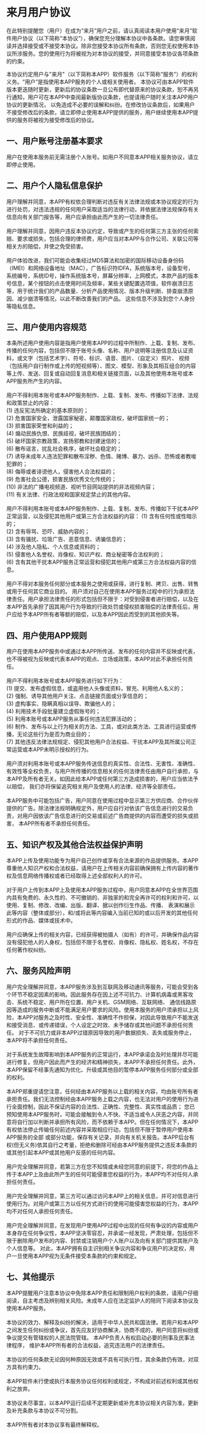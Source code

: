 # 来月用户协议
在此特别提醒您（用户）在成为“来月”用户之前，请认真阅读本用户使用“来月”软件用户协议（以下简称“本协议”），确保您充分理解本协议中各条款。请您审慎阅读并选择接受或不接受本协议。除非您接受本协议所有条款，否则您无权使用本协议所涉服务。您的使用行为将被视为对本协议的接受，并同意接受本协议各项条款的约束。<br>

本协议约定用户与"来月"（以下简称本APP）软件服务（以下简称“服务”）的权利义务。“用户”是指使用本APP服务的个人或相关使用者。 本协议可由本APP软件版本更迭随时更新，更新后的协议条款一旦公布即代替原来的协议条款，恕不再另行通知，用户可在本APP中查阅最新版协议条款，也提请用户随时关注本APP用户协议的更新情况， 以免造成不必要的误解和纠纷。在修改协议条款后，如果用户不接受修改后的条款，请立即停止使用本APP提供的服务，用户继续使用本APP提供的服务将被视为接受修改后的协议。

## 一、用户账号注册基本要求
用户在使用本服务前无需注册个人账号。如用户不同意本APP相关服务协议，请立即停止使用。

## 二、用户个人隐私信息保护
用户理解并同意，本APP有权依合理判断对违反有关法律法规或本协议规定的行为进行处罚，对违法违规的任何用户采取适当的法律行动，并依据法律法规保存有关信息向有关部门报告等，用户应承担由此而产生的一切法律责任。<br>
<br>
用户理解并同意，因用户违反本协议约定，导致或产生的任何第三方主张的任何索赔、要求或损失，包括合理的律师费，用户应当对本APP与合作公司、关联公司等相关方的赔偿，并使之免受损害。<br>
<br>
用户体验改进，我们可能会收集经过MD5算法和加密的国际移动设备身份码（IMEI）和网络设备地址（MAC），广告标识符IDFA，系统版本号，设备型号，系统编号，系统ID号，操作系统版本号，屏幕分辨率，上网模式，本款产品的版本号信息，某个按钮的点击使用时间及频率，某些关键配置选项值，软件崩溃日志等，用于统计我们的产品数量、分析产品使用情况、版本升级判断、排查崩溃原因、减少崩溃等情况，以此不断改善我们的产品。 这些信息不涉及到您个人身份等隐私信息。

## 三、用户使用内容规范
本条所述用户使用内容是指用户使用本APP的过程中所制作、上载、复制、发布、传播的任何内容，包括但不限于账号头像、名称、用户说明等注册信息及认证资料，或文字（包括艺术字）、符号、标识、语音、图片、（自定义）照片、 视频（包括用户自行制作或上传的短视频等）、图文、模型、形象及其相互组合的内容等上传、发送、回复或自动回复消息和相关链接页面，以及其他使用本账号或本APP服务所产生的内容。<br>
<br>
用户不得利用本账号或本APP服务制作、上载、复制、发布、传播如下法律、法规和政策禁止的内容：<br>
(1) 违反宪法所确定的基本原则的；<br>
(2) 危害国家安全，泄露国家秘密，颠覆国家政权，破坏国家统一的；<br>
(3) 损害国家荣誉和利益的；<br>
(4) 煽动民族仇恨、民族歧视，破坏民族团结的；<br>
(5) 破坏国家宗教政策，宣扬邪教和封建迷信的；<br>
(6) 散布谣言，扰乱社会秩序，破坏社会稳定的；<br>
(7) 诱导未成年人违法犯罪和散布淫秽、色情、赌博、暴力、凶杀、恐怖或者教唆犯罪的；<br>
(8) 侮辱或者诽谤他人，侵害他人合法权益的；<br>
(9) 危害社会公德，损害民族优秀文化传统的；<br>
(10) 非法的广播电视频道、视听节目网站提供的非法视频内容；<br>
(11) 有关法律、行政法规和国家规定禁止的其他内容。<br>
<br>
用户不得利用本账号或本APP服务制作、上载、复制、发布、传播如下干扰本APP正常运营，以及侵犯其他用户或第三方合法权益的内容：
(1) 含有任何性或性暗示的；<br>
(2) 含有辱骂、恐吓、威胁内容的；<br>
(3) 含有骚扰、垃圾广告、恶意信息、诱骗信息的；<br>
(4) 涉及他人隐私、个人信息或资料的；<br>
(5) 侵害他人名誉权、肖像权、知识产权、商业秘密等合法权利的；<br>
(6) 含有其他干扰本APP服务正常运营和侵犯其他用户或第三方合法权益内容的信息。<br>
<br>
用户不得对本服务任何部分或本服务之使用或获得，进行复制、拷贝、出售、转售或用于任何其它商业目的。
用户须对自己在使用本APP服务过程中的行为承担法律责任。用户承担法律责任的形式包括但不限于：对受到侵害者进行赔偿，以及在本APP首先承担了因其用户行为导致的行政处罚或侵权损害赔偿的法律责任后，用户应给予本APP所有者等额的赔偿，以及本APP因此而受到的其他损失等。

## 四、用户使用APP规则
用户在使用本APP服务中或通过本APP所传送、发布的任何内容并不反映或代表，也不得被视为反映或代表本APP的观点、立场或政策，本APP对此不承担任何责任。<br>
<br>
用户不得利用本账号或本APP服务进行如下行为：<br>
(1) 提交、发布虚假信息，或盗用他人头像或资料，冒充、利用他人名义的；<br>
(2) 强制、诱导其他用户关注、点击链接页面或分享信息的；<br>
(3) 虚构事实、隐瞒真相以误导、欺骗他人的；<br>
(4) 利用技术手段批量建立虚假账号的；<br>
(5) 利用本账号或本APP服务从事任何违法犯罪活动的；<br>
(6) 制作、发布与以上行为相关的方法、工具，或对此类方法、工具进行运营或传播，无论这些行为是否为商业目的；<br>
(7) 其他违反法律法规规定、侵犯其他用户合法权益、干扰本APP及其所属公司正常运营或本APP未明示授权的行为。<br>
<br>
用户须对利用本账号或本APP服务传送信息的真实性、合法性、无害性、准确性、有效性等全权负责，与用户所传播的信息相关的任何法律责任由用户自行承担，与本APP及所有者无关。如因此给本APP或任何第三方造成损害的，用户应当依法予以赔偿， 我们亦将保留追究相关用户及使用人的法律、经济等全部责任。<br>
<br>
本APP服务中可能包括广告，用户同意在使用过程中显示第三方供应商、合作伙伴提供的广告。除法律法规明确规定外，用户应自行对依该广告信息进行的交易负责，对用户因依该广告信息进行的交易或前述广告商提供的内容而遭受的损失或损害， 本APP所有者不承担任何责任。

## 五、知识产权及其他合法权益保护声明
本APP上传及使用功能专为用户自己创作或享有合法来源的作品提供服务。本APP尊重他人知识产权和合法权益，请用户在上传相关内容前确保拥有上传内容的著作权及信息网络传播权或者已经取得上述全部权利人的许可。<br>
<br>
对于用户上传到本APP上及使用本APP服务过程中，用户同意本APP在全世界范围内具有免费的、永久性的、不可撤销的、非独家的和完全再许可的权利和许可，以使用、复制、修改、改编、出版、翻译、据以创作衍生作品、传播、 表演和展示此等内容（整体或部分），和/或将此等内容编入当前已知的或以后开发的其他任何形式的作品、媒体或技术中。<br>
<br>
用户应确保上传的相关内容，已经获得被拍摄人（如有）的许可，并确保作品内容没有侵犯他人的人身权，包括但不限于名誉权、肖像权、隐私权、姓名权，不存在任何著作权纠纷。<br>

## 六、服务风险声明
用户完全理解并同意，本APP服务涉及到互联网及移动通讯等服务，可能会受到各个环节不稳定因素的影响。因此服务存在因上述不可抗力、计算机病毒或黑客攻击、系统不稳定、用户所在位置、用户关机、GSM网络、互联网络、 通信线路原因等造成的服务中断或不能满足用户要求的风险。使用本服务的用户须承担以上风险，本APP对服务之及时性、安全性、准确性不作担保，对因此导致用户不能发送和接受消息、或传递错误，个人设定之时效、未予储存或其他问题不承担任何责任。 对于不可抗力或非本APP过错原因导致的用户数据损失、丢失或服务停止，本APP将不承担任何责任。<br>
<br>
对于系统发生故障影响到本APP服务的正常运行，本APP承诺会及时处理并尽可能进行修复。但用户因此而产生的经济和精神损失，本APP不承担任何责任。此外，本APP保留不经事先通知为优化、升级或其他目的暂停本APP服务任何部分或全部的权利。<br>
<br>
本APP郑重提请您注意，任何经由本APP服务以上载的相关内容，均由账号所有者承担责任。我们无法控制经由本APP服务上载之内容，也无法对用户的使用行为进行全面控制，因此不保证内容的合法性、正确性、完整性、真实性或品质； 您已预知使用本APP服务时，可能会接触到令人不快、不适当或令人厌恶之内容，并同意将自行加以判断并承担所有风险，而不依赖于本APP。但在任何情况下，本APP有权依法停止传输任何前述内容并采取相应行动，包括但不限于暂停用户使用本APP服务的全部 或部分功能，保存有关记录，并向有关机关报告。本APP后台有权(但无义务)依其自行之考量，拒绝和删除可经由本APP服务提供之违反本条款的或其他引起本APP或其他用户反感的任何内容。<br>
<br>
用户完全理解并同意，若第三方在您不知情或未经您同意的前提下，将您的作品上传于本APP上及由此所产生的任何可能侵害您权益的行为，本APP均不对任何人承担任何责任。<br>
<br>
用户完全理解并同意，第三方可以通过访问本APP上的相关信息，并可对信息进行使用行为。对用户或第三方以任何方式进行的使用可能侵害您权益的行为，本APP均不对任何人承担任何责任。<br>
<br>
用户完全理解并同意，在发现用户使用APP过程中出现的任何有争议的内容或用户本身存在任何争议性，本APP坚决零容忍，并承诺一经发现，严肃处理，包括但不限于删除用户发布的内容、封禁或注销用户个人账户以及向有关部门提供其账户及个人信息等。 对此，本APP拥有自主识别相关争议内容和争议用户的决定权，用户一旦使用本APP视为无条件接受本条款的约束和规定。<br>

## 七、其他提示
本APP提醒用户注意本协议中免除本APP责任和限制用户权利的条款，请用户仔细阅读，自主考虑及辨别相关风险。未成年人应在法定监护人的陪同下阅读本协议及使用本APP服务。<br>
<br>
本协议的效力、解释及纠纷的解决，适用于中华人民共和国法律。若用户和本APP之间发生任何纠纷或争议，首先应友好协商解决，协商不成的，用户同意将纠纷或争议提交有管辖权的人民法院管辖。 本APP负责人有权启动必要的刑事及民事法律程序， 维护本APP所有者的合法权益，追究违法用户的法律责任。<br>
<br>
本协议的任何条款无论因何种原因无效或不具有可执行性，其余条款仍有效，对双方具有约束力。<br>
<br>
本APP软件未行使或执行本服务协议任何权利或规定，不构成对前述权利或其他权利之放弃。<br>
<br>
本协议未尽事宜，以本APP运行后续不定期更新或补充本协议相关内容为准，更新及补充条款与本协议不可分割。<br>
<br>
本APP所有者对本协议享有最终解释权。
